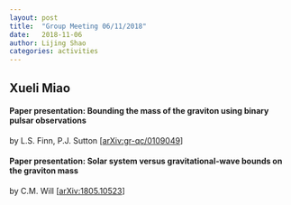 ```yaml
---
layout: post
title:  "Group Meeting 06/11/2018"
date:   2018-11-06
author: Lijing Shao
categories: activities
---
```


## Xueli Miao

#### Paper presentation: Bounding the mass of the graviton using binary pulsar observations

by L.S. Finn, P.J. Sutton [[arXiv:gr-qc/0109049](https://arxiv.org/abs/gr-qc/0109049)]


#### Paper presentation: Solar system versus gravitational-wave bounds on the graviton mass

by C.M. Will [[arXiv:1805.10523](https://arxiv.org/abs/1805.10523)]

